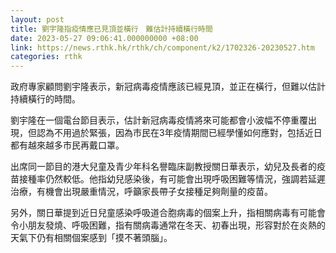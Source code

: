 ```yaml
---
layout: post
title: 劉宇隆指疫情應已見頂並橫行　難估計持續橫行時間
date: 2023-05-27 09:06:41.000000000 +08:00
link: https://news.rthk.hk/rthk/ch/component/k2/1702326-20230527.htm
categories: rthk
---
```


政府專家顧問劉宇隆表示，新冠病毒疫情應該已經見頂，並正在橫行，但難以估計持續橫行的時間。

劉宇隆在一個電台節目表示，估計新冠病毒疫情將來可能都會小波幅不停重覆出現，但認為不用過於緊張，因為市民在3年疫情期間已經學懂如何應對，包括近日都有越來越多市民再戴口罩。

出席同一節目的港大兒童及青少年科名譽臨床副教授關日華表示，幼兒及長者的疫苗接種率仍然較低。他指幼兒感染後，有可能會出現呼吸困難等情況，強調若延遲治療，有機會出現嚴重情況，呼籲家長帶子女接種足夠劑量的疫苗。

另外，關日華提到近日兒童感染呼吸道合胞病毒的個案上升，指相關病毒有可能會令小朋友發燒、呼吸困難，指有關病毒通常在冬天、初春出現，形容對於在炎熱的天氣下仍有相關個案感到「摸不著頭腦」。
